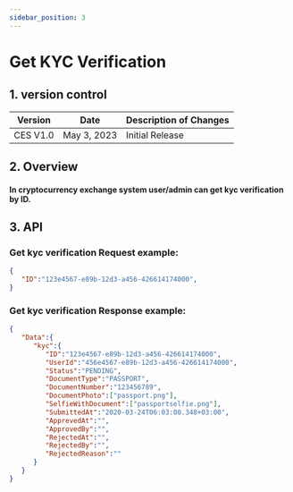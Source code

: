 ```yaml
---
sidebar_position: 3
---
```


# Get KYC Verification

## 1. version control

| Version  | Date        | Description of Changes |
| -------- | ----------- | ---------------------- |
| CES V1.0 | May 3, 2023 | Initial Release        |

## 2. Overview

#### In cryptocurrency exchange system user/admin can get kyc verification by ID.


## 3. API

### Get kyc verification Request example:

```json
{
   "ID":"123e4567-e89b-12d3-a456-426614174000",
}
```

### Get kyc verification Response example:

```json
{
   "Data":{
      "kyc":{
         "ID":"123e4567-e89b-12d3-a456-426614174000",
         "UserId":"456e4567-e89b-12d3-a456-426614174000",
         "Status":"PENDING",
         "DocumentType":"PASSPORT",
         "DocumentNumber":"123456789",
         "DocumentPhoto":["passport.png"],
         "SelfieWithDocument":["passportselfie.png"],
         "SubmittedAt":"2020-03-24T06:03:00.348+03:00",
         "ApprevedAt":"",
         "ApprovedBy":"",
         "RejectedAt":"",
         "RejectedBy":"",
         "RejectedReason":""
      }
   }
}
```